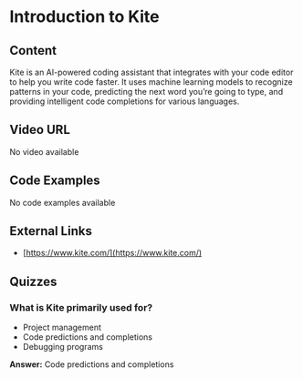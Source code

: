 # Introduction to Kite

## Content

Kite is an AI-powered coding assistant that integrates with your code editor to help you write code faster. It uses machine learning models to recognize patterns in your code, predicting the next word you’re going to type, and providing intelligent code completions for various languages.

## Video URL

No video available

## Code Examples

No code examples available

## External Links

- [https://www.kite.com/](https://www.kite.com/)

## Quizzes

### What is Kite primarily used for?

- Project management
- Code predictions and completions
- Debugging programs

**Answer:** Code predictions and completions